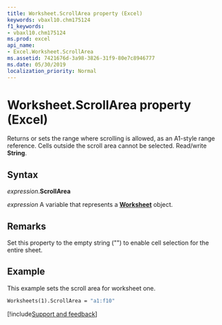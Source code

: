 ```yaml
---
title: Worksheet.ScrollArea property (Excel)
keywords: vbaxl10.chm175124
f1_keywords:
- vbaxl10.chm175124
ms.prod: excel
api_name:
- Excel.Worksheet.ScrollArea
ms.assetid: 7421676d-3a98-3826-31f9-80e7c8946777
ms.date: 05/30/2019
localization_priority: Normal
---
```



# Worksheet.ScrollArea property (Excel)

Returns or sets the range where scrolling is allowed, as an A1-style range reference. Cells outside the scroll area cannot be selected. Read/write **String**.


## Syntax

_expression_.**ScrollArea**

_expression_ A variable that represents a **[Worksheet](Excel.Worksheet.md)** object.


## Remarks

Set this property to the empty string ("") to enable cell selection for the entire sheet.


## Example

This example sets the scroll area for worksheet one.

```vb
Worksheets(1).ScrollArea = "a1:f10"
```




[!include[Support and feedback](~/includes/feedback-boilerplate.md)]
